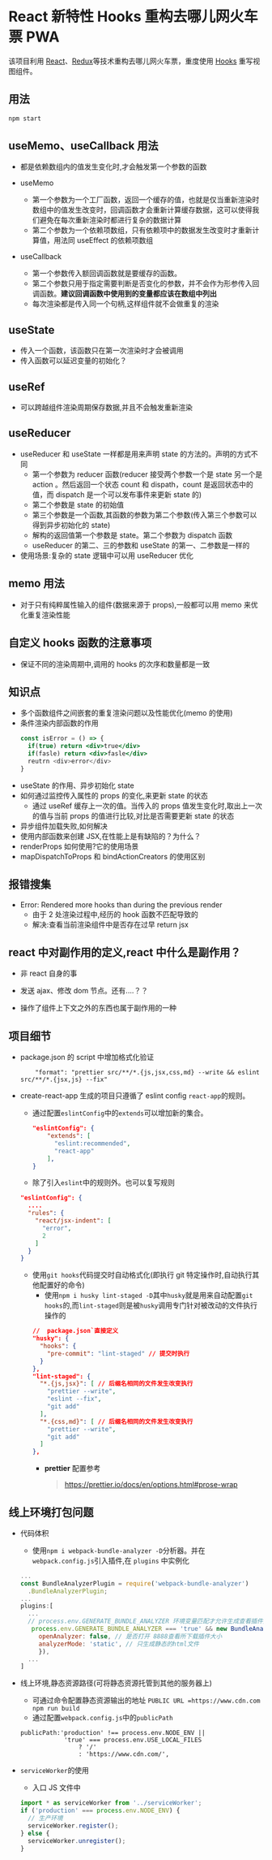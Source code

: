# React 新特性 Hooks 重构去哪儿网火车票 PWA

该项目利用 [React](https://reactjs.org)、[Redux](https://redux.js.org/)等技术重构去哪儿网火车票，重度使用 [Hooks](https://reactjs.org/docs/hooks-intro.html) 重写视图组件。

## 用法

```sh
npm start
```

## useMemo、useCallback 用法

- 都是依赖数组内的值发生变化时,才会触发第一个参数的函数
- useMemo
  - 第一个参数为一个工厂函数，返回一个缓存的值，也就是仅当重新渲染时数组中的值发生改变时，回调函数才会重新计算缓存数据，这可以使得我们避免在每次重新渲染时都进行复杂的数据计算
  - 第二个参数为一个依赖项数组，只有依赖项中的数据发生改变时才重新计算值，用法同 useEffect 的依赖项数组
- useCallback

  - 第一个参数传入额回调函数就是要缓存的函数。
  - 第二个参数只用于指定需要判断是否变化的参数，并不会作为形参传入回调函数。**建议回调函数中使用到的变量都应该在数组中列出**
  - 每次渲染都是传入同一个句柄,这样组件就不会做重复的渲染

## useState

- 传入一个函数，该函数只在第一次渲染时才会被调用
- 传入函数可以延迟变量的初始化？

## useRef

- 可以跨越组件渲染周期保存数据,并且不会触发重新渲染

## useReducer

- useReducer 和 useState 一样都是用来声明 state 的方法的。声明的方式不同
  - 第一个参数为 reducer 函数(reducer 接受两个参数一个是 state 另一个是 action 。然后返回一个状态 count 和 dispath，count 是返回状态中的值，而 dispatch 是一个可以发布事件来更新 state 的)
  - 第二个参数是 state 的初始值
  - 第三个参数是一个函数,其函数的参数为第二个参数(传入第三个参数可以得到异步初始化的 state)
  - 解构的返回值第一个参数是 state。第二个参数为 dispatch 函数
  - useReducer 的第二、三的参数和 useState 的第一、二参数是一样的
- 使用场景:复杂的 state 逻辑中可以用 useReducer 优化

## memo 用法

- 对于只有纯粹属性输入的组件(数据来源于 props),一般都可以用 memo 来优化重复渲染性能

## 自定义 hooks 函数的注意事项

- 保证不同的渲染周期中,调用的 hooks 的次序和数量都是一致

## 知识点

- 多个函数组件之间嵌套的重复渲染问题以及性能优化(memo 的使用)
- 条件渲染内部函数的作用
  ```jsx
  const isError = () => {
    if(true) return <div>true</div>
    if(fasle) return <div>fasle</div>
    reutrn <div>error</div>
  }
  ```
- useState 的作用、异步初始化 state
- 如何通过监控传入属性的 props 的变化,来更新 state 的状态
  - 通过 useRef 缓存上一次的值。当传入的 props 值发生变化时,取出上一次的值与当前 props 的值进行比较,对比是否需要更新 state 的状态
- 异步组件加载失败,如何解决
- 使用内部函数来创建 JSX,在性能上是有缺陷的？为什么？
- renderProps 如何使用?它的使用场景
- mapDispatchToProps 和 bindActionCreators 的使用区别

## 报错搜集

- Error: Rendered more hooks than during the previous render
  - 由于 2 处渲染过程中,经历的 hook 函数不匹配导致的
  - 解决:查看当前渲染组件中是否存在过早 return jsx

## react 中对副作用的定义,react 中什么是副作用？

- 非 react 自身的事

- 发送 ajax、修改 dom 节点。还有....？？
- 操作了组件上下文之外的东西也属于副作用的一种

## 项目细节

- package.json 的 script 中增加格式化验证
  ```shell
      "format": "prettier src/**/*.{js,jsx,css,md} --write && eslint src/**/*.{jsx,js} --fix"
  ```
- create-react-app 生成的项目只遵循了 eslint config `react-app`的规则。

  - 通过配置`eslintConfig`中的`extends`可以增加新的集合。
    ```json
    "eslintConfig": {
        "extends": [
          "eslint:recommended",
          "react-app"
        ],
    }
    ```
  - 除了引入`eslint`中的规则外。也可以复写规则

  ```json
  "eslintConfig": {
    ....
    "rules": {
      "react/jsx-indent": [
        "error",
        2
      ]
    }
  }
  ```

  - 使用`git hooks`代码提交时自动格式化(即执行 git 特定操作时,自动执行其他配置好的命令)
    - 使用`npm i husky lint-staged -D`其中`husky`就是用来自动配置`git hooks`的,而`lint-staged`则是被`husky`调用专门针对被改动的文件执行操作的
    ```json
    //  package.json`直接定义
    "husky": {
      "hooks": {
        "pre-commit": "lint-staged" // 提交时执行
      }
    },
    "lint-staged": {
      "*.{js,jsx}": [ // 后缀名相同的文件发生改变执行
        "prettier --write",
        "eslint --fix",
        "git add"
      ],
      "*.{css,md}": [ // 后缀名相同的文件发生改变执行
        "prettier --write",
        "git add"
      ]
    },
    ```
    - **prettier** 配置参考
      > https://prettier.io/docs/en/options.html#prose-wrap

## 线上环境打包问题

- 代码体积

  - 使用`npm i webpack-bundle-analyzer -D`分析器。并在`webpack.config.js`引入插件,在 `plugins` 中实例化

  ```javascript
  ...
  const BundleAnalyzerPlugin = require('webpack-bundle-analyzer')
    .BundleAnalyzerPlugin;
  ...
  plugins:[
    ...
    // process.env.GENERATE_BUNDLE_ANALYZER 环境变量匹配才允许生成查看插件大小的文件和端口
     process.env.GENERATE_BUNDLE_ANALYZER === 'true' && new BundleAnalyzerPlugin({
       openAnalyzer: false, // 是否打开 8888查看所下载插件大小
       analyzerMode: 'static', // 只生成静态的html文件
       }),
    ...
  ]

  ```

- 线上环境,静态资源路径(可将静态资源托管到其他的服务器上)
  - 可通过命令配置静态资源输出的地址 `PUBLIC URL =https://www.cdn.com npm run build`
  - 通过配置`webpack.config.js`中的`publicPath`
  ```javascrit
  publicPath:'production' !== process.env.NODE_ENV ||
              'true' === process.env.USE_LOCAL_FILES
                  ? '/'
                  : 'https://www.cdn.com/',
  ```
- `serviceWorker`的使用
  - 入口 JS 文件中
  ```javascript
  import * as serviceWorker from '../serviceWorker';
  if ('production' === process.env.NODE_ENV) {
    // 生产环境
    serviceWorker.register();
  } else {
    serviceWorker.unregister();
  }
  ```
